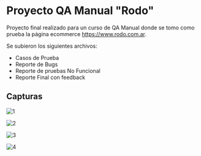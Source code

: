 # Proyecto QA Manual "Rodo"

Proyecto final realizado para un curso de QA Manual donde se tomo como prueba la página ecommerce https://www.rodo.com.ar.

Se subieron los siguientes archivos:

- Casos de Prueba
- Reporte de Bugs
- Reporte de pruebas No Funcional
- Reporte Final con feedback

## Capturas

![1](https://user-images.githubusercontent.com/87676106/212566519-ee779c56-a32f-4a3e-8131-dee4d2a67b44.png)

![2](https://user-images.githubusercontent.com/87676106/212566526-b105bf19-d495-4a22-9941-c1f2108cd15a.png)

![3](https://user-images.githubusercontent.com/87676106/212566529-3539f4f6-783d-4ba4-82af-d82b54a1b356.png)

![4](https://user-images.githubusercontent.com/87676106/212566533-890d701b-06dc-4acd-8a74-fd4a2caf0a52.png)
